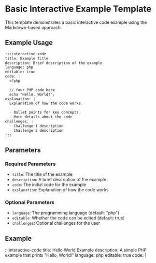 # Basic Interactive Example Template

This template demonstrates a basic interactive code example using the Markdown-based approach.

## Example Usage

```markdown
:::interactive-code
title: Example Title
description: Brief description of the example
language: php
editable: true
code: |
  <?php
  
  // Your PHP code here
  echo "Hello, World!";
explanation: |
  Explanation of how the code works.
  
  - Bullet points for key concepts
  - More details about the code
challenges: |
  - Challenge 1 description
  - Challenge 2 description
:::
```

## Parameters

### Required Parameters

- `title`: The title of the example
- `description`: A brief description of the example
- `code`: The initial code for the example
- `explanation`: Explanation of how the code works

### Optional Parameters

- `language`: The programming language (default: "php")
- `editable`: Whether the code can be edited (default: true)
- `challenges`: Optional challenges for the user

## Example

:::interactive-code
title: Hello World Example
description: A simple PHP example that prints "Hello, World!"
language: php
editable: true
code: |
  <?php
  
  function sayHello($name = 'World') {
      return "Hello, $name!";
  }
  
  echo sayHello();
  echo "\n";
  echo sayHello('PHP');
explanation: |
  This example demonstrates a simple PHP function:
  
  - The `sayHello()` function takes an optional parameter `$name`
  - If no name is provided, it defaults to 'World'
  - The function returns a greeting string
  - We call the function twice, once with the default parameter and once with 'PHP'
challenges: |
  - Modify the function to accept multiple names and greet all of them
  - Add a parameter to customize the greeting (e.g., "Hi" instead of "Hello")
  - Make the function capitalize the first letter of each name
:::

## Best Practices

1. Keep examples focused on a single concept
2. Provide clear explanations
3. Include meaningful challenges
4. Ensure code is complete and runnable
5. Use proper formatting and indentation
